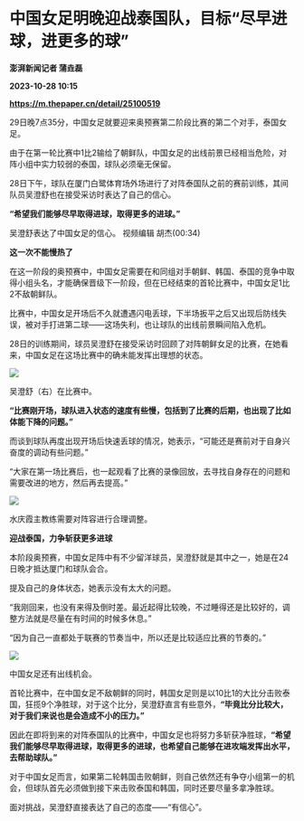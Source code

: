 # 中国女足明晚迎战泰国队，目标“尽早进球，进更多的球”
**澎湃新闻记者 蒲垚磊**

**2023-10-28 10:15**

**https://m.thepaper.cn/detail/25100519**

29日晚7点35分，中国女足就要迎来奥预赛第二阶段比赛的第二个对手，泰国女足。

由于在第一轮比赛中1比2输给了朝鲜队，中国女足的出线前景已经相当危险，对阵小组中实力较弱的泰国，球队必须毫无保留。

28日下午，球队在厦门白鹭体育场外场进行了对阵泰国队之前的赛前训练，其间队员吴澄舒也在接受采访时表达了自己的信心。

**“希望我们能够尽早取得进球，取得更多的进球。”**

吴澄舒表达了中国女足的信心。 视频编辑 胡杰(00:34)

**这一次不能慢热了**

在这一阶段的奥预赛中，中国女足需要在和同组对手朝鲜、韩国、泰国的竞争中取得小组头名，才能确保晋级下一阶段，但在已经结束的首轮比赛中，中国女足1比2不敌朝鲜队。

比赛中，中国女足开场后不久就遭遇闪电丢球，下半场扳平之后又出现后防线失误，被对手打进第二球——这场失利，也让球队的出线前景瞬间陷入危机。

28日的训练期间，球员吴澄舒在接受采访时回顾了对阵朝鲜女足的比赛，在她看来，中国女足在这场比赛中的确未能发挥出理想的状态。

![](https://imagecloud.thepaper.cn/thepaper/image/276/50/998.jpg)

吴澄舒（右）在比赛中。

**“比赛刚开场，球队进入状态的速度有些慢，包括到了比赛的后期，也出现了比如体能下降的问题。”**

而谈到球队再度出现开场后快速丢球的情况，她表示，“可能还是赛前对于自身兴奋度的调动有些问题。”

“大家在第一场比赛后，也一起观看了比赛的录像回放，去寻找自身存在的问题和需要改进的地方，然后再去提高。”

![](https://imagecloud.thepaper.cn/thepaper/image/276/50/997.jpg)

水庆霞主教练需要对阵容进行合理调整。

**迎战泰国，力争斩获更多进球**

本阶段奥预赛，中国女足阵中有不少留洋球员，吴澄舒就是其中之一，她是在24日晚才抵达厦门和球队会合。

提及自己的身体状态，她表示没有太大的问题。

“我刚回来，也没有来得及倒时差。最近起得比较晚，不过睡得还是比较好的，调整方法就是尽量在有时间的时候多休息。”

“因为自己一直都处于联赛的节奏当中，所以还是比较适应比赛的节奏的。”

![](https://imagecloud.thepaper.cn/thepaper/image/276/50/999.jpg)

中国女足还有出线机会。

首轮比赛中，在中国女足不敌朝鲜的同时，韩国女足则是以10比1的大比分击败泰国，狂揽9个净胜球，对于这个比分，吴澄舒直言有些意外，**“毕竟比分比较大，对于我们来说也是会造成不小的压力。”**

因此在即将到来的对阵泰国队的比赛中，中国女足也将努力多斩获净胜球，**“希望我们能够尽早取得进球，取得更多的进球，也希望自己能够在进攻端发挥出水平，去帮助球队。”**

对于中国女足而言，如果第二轮韩国击败朝鲜，则自己依然还有争夺小组第一的机会，但球队首先必须做到接下来击败泰国和韩国，同时还要尽量多拿净胜球。

面对挑战，吴澄舒直接表达了自己的态度——“有信心”。